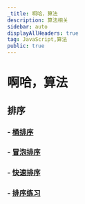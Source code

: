```yaml
---
_title: 啊哈，算法
description: 算法相关
sidebar: auto
displayAllHeaders: true
tag: JavaScript,算法
public: true
---
```


# 啊哈，算法

## 排序

### - [桶排序](01.sort/01.bucket-sort.md)
### - [冒泡排序](01.sort/02.bubble-sort.md)
### - [快速排序](01.sort/03.quick-sort.md)
### - [排序练习](01.sort/04.practice.md)